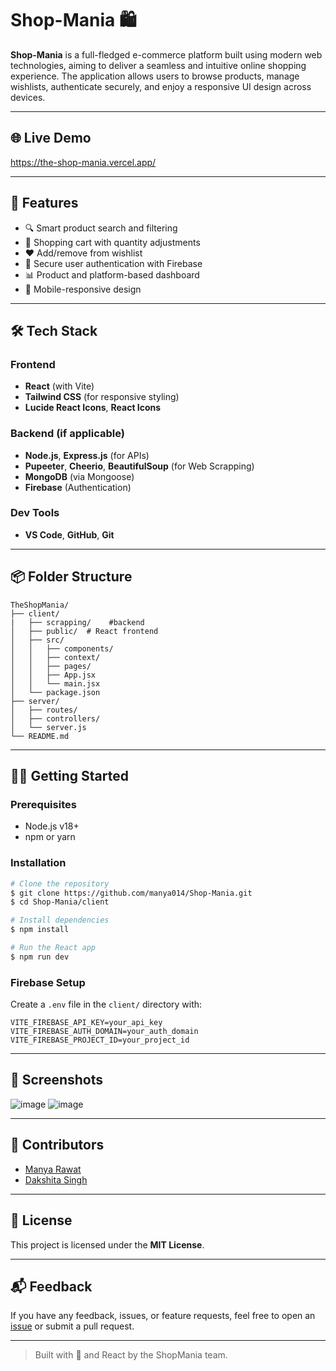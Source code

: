 # Shop-Mania 🛍️

**Shop-Mania** is a full-fledged e-commerce platform built using modern web technologies, aiming to deliver a seamless and intuitive online shopping experience. The application allows users to browse products, manage wishlists, authenticate securely, and enjoy a responsive UI design across devices.

---

## 🌐 Live Demo

https://the-shop-mania.vercel.app/

---

## 🚀 Features

* 🔍 Smart product search and filtering
* 🛒 Shopping cart with quantity adjustments
* ❤️ Add/remove from wishlist
* 🔐 Secure user authentication with Firebase
* 📊 Product and platform-based dashboard
* 📱 Mobile-responsive design

---

## 🛠 Tech Stack

### Frontend

* **React** (with Vite)
* **Tailwind CSS** (for responsive styling)
* **Lucide React Icons**, **React Icons**

### Backend (if applicable)

* **Node.js**, **Express.js** (for APIs)
* **Pupeeter**, **Cheerio**, **BeautifulSoup** (for Web Scrapping)
* **MongoDB** (via Mongoose)
* **Firebase** (Authentication)

### Dev Tools

* **VS Code**, **GitHub**, **Git**

---

## 📦 Folder Structure

```
TheShopMania/
├── client/
|   ├── scrapping/    #backend        
│   ├── public/  # React frontend
│   ├── src/
│   │   ├── components/
│   │   ├── context/
│   │   ├── pages/
│   │   ├── App.jsx
│   │   └── main.jsx
│   └── package.json
├── server/              
│   ├── routes/
│   ├── controllers/
│   └── server.js
└── README.md
```

---

## 🧑‍💻 Getting Started

### Prerequisites

* Node.js v18+
* npm or yarn

### Installation

```bash
# Clone the repository
$ git clone https://github.com/manya014/Shop-Mania.git
$ cd Shop-Mania/client

# Install dependencies
$ npm install

# Run the React app
$ npm run dev
```

### Firebase Setup

Create a `.env` file in the `client/` directory with:

```
VITE_FIREBASE_API_KEY=your_api_key
VITE_FIREBASE_AUTH_DOMAIN=your_auth_domain
VITE_FIREBASE_PROJECT_ID=your_project_id
```

---

## 📸 Screenshots
![image](https://github.com/user-attachments/assets/9965f9ac-7a75-4dfb-a928-b11bfbd440c1)
![image](https://github.com/user-attachments/assets/c4f7959b-29fc-4c54-a881-e76901e35b47)

> 

---

## 🤝 Contributors

* [Manya Rawat](https://github.com/manya014)
* [Dakshita Singh](https://github.com/DakshitaSingh)


---

## 📄 License

This project is licensed under the **MIT License**.

---

## 📬 Feedback

If you have any feedback, issues, or feature requests, feel free to open an [issue](https://github.com/manya014/Shop-Mania/issues) or submit a pull request.

---

> Built with 💖 and React by the ShopMania team.

